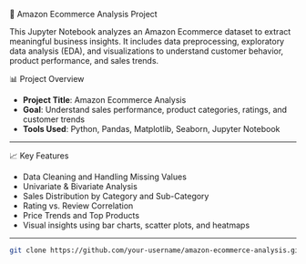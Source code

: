 🛒 Amazon Ecommerce Analysis Project

This Jupyter Notebook analyzes an Amazon Ecommerce dataset to extract meaningful business insights. It includes data preprocessing, exploratory data analysis (EDA), and visualizations to understand customer behavior, product performance, and sales trends.


📊 Project Overview

- **Project Title**: Amazon Ecommerce Analysis
- **Goal**: Understand sales performance, product categories, ratings, and customer trends
- **Tools Used**: Python, Pandas, Matplotlib, Seaborn, Jupyter Notebook


---

📈 Key Features

- Data Cleaning and Handling Missing Values
- Univariate & Bivariate Analysis
- Sales Distribution by Category and Sub-Category
- Rating vs. Review Correlation
- Price Trends and Top Products
- Visual insights using bar charts, scatter plots, and heatmaps

---

   ```bash
   git clone https://github.com/your-username/amazon-ecommerce-analysis.git
